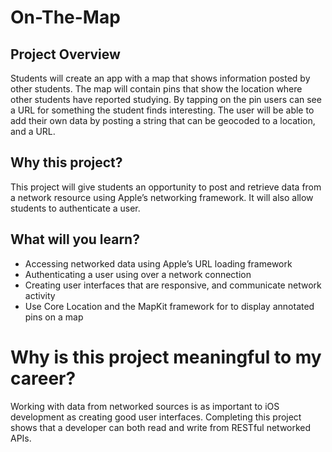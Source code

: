 # On-The-Map

## Project Overview

Students will create an app with a map that shows information posted by other students. The map will contain pins that show the location where other students have reported studying. By tapping on the pin users can see a URL for something the student finds interesting. The user will be able to add their own data by posting a string that can be geocoded to a location, and a URL.

## Why this project?

This project will give students an opportunity to post and retrieve data from a network resource using Apple’s networking framework. It will also allow students to authenticate a user.

## What will you learn?

<ul>
<li>Accessing networked data using Apple’s URL loading framework</li>
<li>Authenticating a user using over a network connection</li>
<li>Creating user interfaces that are responsive, and communicate network activity</li>
<li>Use Core Location and the MapKit framework for to display annotated pins on a map</li>
</ul>


# Why is this project meaningful to my career?

Working with data from networked sources is as important to iOS development as creating good user interfaces. Completing this project shows that a developer can both read and write from RESTful networked APIs.
